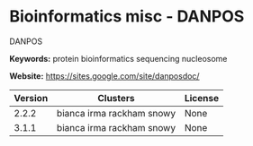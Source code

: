 # Bioinformatics misc - DANPOS

DANPOS

**Keywords:** protein bioinformatics sequencing nucleosome

**Website:** <https://sites.google.com/site/danposdoc/>

| Version | Clusters | License |
| ------- | -------- | ------- |
| 2.2.2 | bianca irma rackham snowy | None |
| 3.1.1 | bianca irma rackham snowy | None |
